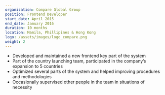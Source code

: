 ```yaml
---
organization: Compare Global Group
position: Frontend Developer
start_date: April 2015
end_date: January 2016
duration: 10 months
location: Manila, Phillipines & Hong Kong
logo: /assets/images/logo_compare.png
weight: 2
---
```

* Developed and maintained a new frontend key part of the system
* Part of the country launching team, participated in the company’s expansion to 5 countries 
* Optimized several parts of the system and helped improving procedures and methodologies 
* Occasionally supervised other people in the team in situations of necessity